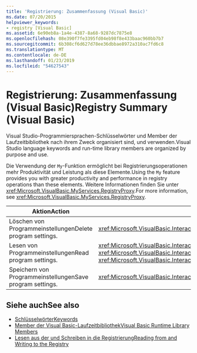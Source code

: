 ```yaml
---
title: 'Registrierung: Zusammenfassung (Visual Basic)'
ms.date: 07/20/2015
helpviewer_keywords:
- registry [Visual Basic]
ms.assetid: 6e90eb8a-1a4e-4387-8a68-9287dc7875e8
ms.openlocfilehash: 08e390f7fe3395fd04eb98f8e433baac960bb7b7
ms.sourcegitcommit: 6b308cf6d627d78ee36dbbae8972a310ac7fd6c8
ms.translationtype: MT
ms.contentlocale: de-DE
ms.lasthandoff: 01/23/2019
ms.locfileid: "54627543"
---
```

# <a name="registry-summary-visual-basic"></a><span data-ttu-id="fc76a-102">Registrierung: Zusammenfassung (Visual Basic)</span><span class="sxs-lookup"><span data-stu-id="fc76a-102">Registry Summary (Visual Basic)</span></span>
<span data-ttu-id="fc76a-103">Visual Studio-Programmiersprachen-Schlüsselwörter und Member der Laufzeitbibliothek nach ihrem Zweck organisiert sind, und verwenden.</span><span class="sxs-lookup"><span data-stu-id="fc76a-103">Visual Studio language keywords and run-time library members are organized by purpose and use.</span></span>  
  
 <span data-ttu-id="fc76a-104">Die Verwendung der `My`-Funktion ermöglicht bei Registrierungsoperationen mehr Produktivität und Leistung als diese Elemente.</span><span class="sxs-lookup"><span data-stu-id="fc76a-104">Using the `My` feature provides you with greater productivity and performance in registry operations than these elements.</span></span> <span data-ttu-id="fc76a-105">Weitere Informationen finden Sie unter <xref:Microsoft.VisualBasic.MyServices.RegistryProxy>.</span><span class="sxs-lookup"><span data-stu-id="fc76a-105">For more information, see <xref:Microsoft.VisualBasic.MyServices.RegistryProxy>.</span></span>  
  
|<span data-ttu-id="fc76a-106">**Aktion**</span><span class="sxs-lookup"><span data-stu-id="fc76a-106">**Action**</span></span>|<span data-ttu-id="fc76a-107">**Sprachelement**</span><span class="sxs-lookup"><span data-stu-id="fc76a-107">**Language element**</span></span>|  
|----------------|--------------------------|  
|<span data-ttu-id="fc76a-108">Löschen von Programmeinstellungen</span><span class="sxs-lookup"><span data-stu-id="fc76a-108">Delete program settings.</span></span>|<xref:Microsoft.VisualBasic.Interaction.DeleteSetting%2A>|  
|<span data-ttu-id="fc76a-109">Lesen von Programmeinstellungen</span><span class="sxs-lookup"><span data-stu-id="fc76a-109">Read program settings.</span></span>|<span data-ttu-id="fc76a-110"><xref:Microsoft.VisualBasic.Interaction.GetSetting%2A>, <xref:Microsoft.VisualBasic.Interaction.GetAllSettings%2A></span><span class="sxs-lookup"><span data-stu-id="fc76a-110"><xref:Microsoft.VisualBasic.Interaction.GetSetting%2A>, <xref:Microsoft.VisualBasic.Interaction.GetAllSettings%2A></span></span>|  
|<span data-ttu-id="fc76a-111">Speichern von Programmeinstellungen</span><span class="sxs-lookup"><span data-stu-id="fc76a-111">Save program settings.</span></span>|<xref:Microsoft.VisualBasic.Interaction.SaveSetting%2A>|  
  
## <a name="see-also"></a><span data-ttu-id="fc76a-112">Siehe auch</span><span class="sxs-lookup"><span data-stu-id="fc76a-112">See also</span></span>
- [<span data-ttu-id="fc76a-113">Schlüsselwörter</span><span class="sxs-lookup"><span data-stu-id="fc76a-113">Keywords</span></span>](../../../visual-basic/language-reference/keywords/index.md)
- [<span data-ttu-id="fc76a-114">Member der Visual Basic-Laufzeitbibliothek</span><span class="sxs-lookup"><span data-stu-id="fc76a-114">Visual Basic Runtime Library Members</span></span>](../../../visual-basic/language-reference/runtime-library-members.md)
- [<span data-ttu-id="fc76a-115">Lesen aus der und Schreiben in die Registrierung</span><span class="sxs-lookup"><span data-stu-id="fc76a-115">Reading from and Writing to the Registry</span></span>](../../../visual-basic/developing-apps/programming/computer-resources/reading-from-and-writing-to-the-registry.md)

